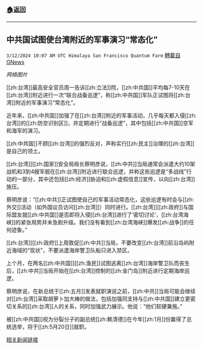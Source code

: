 ###  [:house:返回](README.md)
---


## 中共国试图使台湾附近的军事演习“常态化”
`3/12/2024 10:07 AM UTC Himalaya San Francisco Quantum Farm` [轉載自GNews](https://gnews.org/articles/2387168)

*网络图片*


[[zh:台湾]]最高安全官员周一告诉[[zh:立法]]院，[[zh:中共国]]平均每7-10天在[[zh:台湾]]附近进行一次“联合战备巡逻”，称[[zh:中共国]]军队正试图将[[zh:台湾]]附近的军事演习“常态化”。

近年来，[[zh:中共国]]加强了在[[zh:台湾]]附近的军事活动，几乎每天都入侵[[zh:台湾]]的[[zh:防空识别区]]，并定期进行“战备巡逻”，其中包括[[zh:中共国]]空军和海军的演习。

[[zh:中共国]]不顾[[zh:台湾]]的强烈反对，声称实行[[zh:民主]]治理的[[zh:台湾]]是自己的领土。

[[zh:台湾]][[zh:国家]]安全局局长蔡明彦说，[[zh:中共]]当局通常会派遣大约10架战机和3到4艘军舰在[[zh:台湾]]附近进行联合巡逻，并称这些巡逻是“多战线”行动的一部分，其中还包括[[zh:经济]]胁迫和[[zh:虚假信息]]宣传，以向[[zh:台湾]]施压。

蔡明彦说：“[[zh:中共]]正试图使自己的军事活动常态化，这些巡逻有时会与[[zh:外交]]活动（如外国议员访问[[zh:台湾]]）同时进行。[[zh:台湾]][[zh:政府]]与国际盟友就[[zh:中共国]]是否即将入侵[[zh:台湾]]进行了‘密切讨论’，[[zh:台湾海峡]]的紧张局势并未急剧升级。我们没有看到[[zh:台湾海峡]]爆发[[zh:战争]]的任何迹象。”

[[zh:台湾]][[zh:政府]]上周敦促[[zh:中共]]当局，不要改变[[zh:台湾]]前沿岛屿附近海域的“现状”，不要派遣海岸警卫队船只进入禁区。

上个月，在两名[[zh:中共国]][[zh:渔民]]试图逃离[[zh:台湾]]海岸警卫队而丧生后，[[zh:中共]]当局开始在[[zh:台湾]]控制的[[zh:金门岛]]附近进行定期海岸巡逻。

蔡明彦说，在新总统于[[zh:五月]]发表就职演说之前，[[zh:中共]]当局可能会继续对[[zh:台湾]]采取胡萝卜加大棒的做法，包括加强同支持与[[zh:中共国]]建立更密切关系的[[zh:台湾]]人的关系，同时加强武力展示。他说：“他们软硬兼施。”

被[[zh:中共国]]视为分裂分子的副总统[[zh:赖清德]]在今年[[zh:1月]]份赢得了总统选举，将于[[zh:5月20日]]就职。

[相关新闻链接](https://www.taiwannews.com.tw/en/news/5111727)
